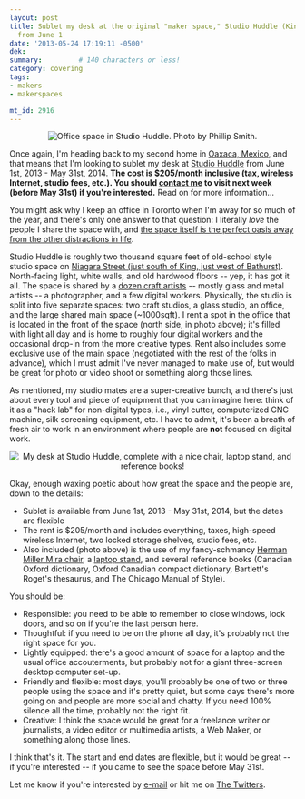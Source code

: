 ```yaml
---
layout: post
title: Sublet my desk at the original "maker space," Studio Huddle (King & Bathurst),
  from June 1
date: '2013-05-24 17:19:11 -0500'
dek:
summary:         # 140 characters or less!
category: covering
tags:
- makers
- makerspaces

mt_id: 2916
---
```

<div align="center"><img src="https://lh4.googleusercontent.com/-3Fmr-1s7zQ0/UCu4LQqrAiI/AAAAAAAABPs/otAA3Qo9F1g/s640/IMG_1057.jpg" alt="Office space in Studio Huddle. Photo by Phillip Smith." /></div>

Once again, I'm heading back to my second home in [Oaxaca, Mexico](/tag/mexico/), and that means that I'm looking to sublet my desk at [Studio Huddle](http://www.studiohuddle.com/) from June 1st, 2013 - May 31st, 2014. **The cost is $205/month inclusive (tax, wireless Internet, studio fees, etc.). You should [contact me](/#contact) to visit next week (before May 31st) if you're interested.** Read on for more information...

You might ask why I keep an office in Toronto when I'm away for so much of the year, and there's only one answer to that question: I literally *love* the people I share the space with, and [the space itself is the perfect oasis away from the other distractions in life](http://www.studiohuddle.com/space/).

Studio Huddle is roughly two thousand square feet of old-school style studio space on [Niagara Street (just south of King, just west of Bathurst)](http://goo.gl/maps/6pPW5). North-facing light, white walls, and old hardwood floors -- yep, it has got it all. The space is shared by a [dozen craft artists](http://www.studiohuddle.com/artists/) -- mostly glass and metal artists -- a photographer, and a few digital workers. Physically, the studio is split into five separate spaces: two craft studios, a glass studio, an office, and the large shared main space (~1000sqft). I rent a spot in the office that is located in the front of the space (north side, in photo above); it's filled with light all day and is home to roughly four digital workers and the occasional drop-in from the more creative types. Rent also includes some exclusive use of the main space (negotiated with the rest of the folks in advance), which I must admit I've never managed to make use of, but would be great for photo or video shoot or something along those lines. 

As mentioned, my studio mates are a super-creative bunch, and there's just about every tool and piece of equipment that you can imagine here: think of it as a "hack lab" for non-digital types, i.e., vinyl cutter, computerized CNC machine, silk screening equipment, etc. I have to admit, it's been a breath of fresh air to work in an environment where people are **not** focused on digital work. 

<div align="center"><img src="https://lh4.googleusercontent.com/-SRxAjj2bSkc/UCu4Nk4Cd3I/AAAAAAAABP0/RZFsRKH2D4w/s640/IMG_1058.jpg" alt="My desk at Studio Huddle, complete with a nice chair, laptop stand, and reference books!" /></div>

Okay, enough waxing poetic about how great the space and the people are, down to the details:

* Sublet is available from June 1st, 2013 - May 31st, 2014, but the dates are flexible
* The rent is $205/month and includes everything, taxes, high-speed wireless Internet, two locked storage shelves, studio fees, etc.
* Also included (photo above) is the use of my fancy-schmancy [Herman Miller Mira chair](http://www.hermanmiller.com/products/seating/work-chairs/mirra-chairs.html), a [laptop stand](http://www.raindesigninc.com/mstand.html), and several reference books (Canadian Oxford dictionary, Oxford Canadian compact dictionary, Bartlett's Roget's thesaurus, and The Chicago Manual of Style).

You should be:

* Responsible: you need to be able to remember to close windows, lock doors, and so on if you're the last person here.
* Thoughtful: if you need to be on the phone all day, it's probably not the right space for you.
* Lightly equipped: there's a good amount of space for a laptop and the usual office accouterments, but probably not for a giant three-screen desktop computer set-up.
* Friendly and flexible: most days, you'll probably be one of two or three people using the space and it's pretty quiet, but some days there's more going on and people are more social and chatty. If you need 100% silence all the time, probably not the right fit.
* Creative: I think the space would be great for a freelance writer or journalists, a video editor or multimedia artists, a Web Maker, or something along those lines.

I think that's it. The start and end dates are flexible, but it would be great -- if you're interested -- if you came to see the space before May 31st.

Let me know if you're interested by [e-mail](/#contact) or hit me on [The Twitters](http://twitter.com/phillipadsmith).

